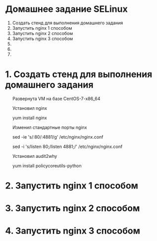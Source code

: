 # Домашнее задание SELinux
<ol> 
  <li> Создать стенд для выполнения домашнего задания
  <li> Запустить nginx 1 способом
  <li> Запустить nginx 2 способом
  <li> Запустить nginx 3 способом
  <li> 
  <li> 
  <li> 
</ol>  

# 1. Создать стенд для выполнения домашнего задания
<ul>
  <p> Развернута VM на базе CentOS-7-x86_64
  <p> Установил nginx 
  <p> yum install nginx
  <p> Изменил стандартные порты nginx 
  <p> sed -ie 's/:80/:4881/g' /etc/nginx/nginx.conf 
  <p> sed -i 's/listen 80;/listen 4881;/' /etc/nginx/nginx.conf  
  <p> Установил audit2why
  <p> yum install policycoreutils-python
</ul>

# 2. Запустить nginx 1 способом
<ul>
  <p>
</ul>

# 3. Запустить nginx 2 способом
<ul>
  <p>
</ul>

# 4. Запустить nginx 3 способом
<ul>
  <p>
</ul>
